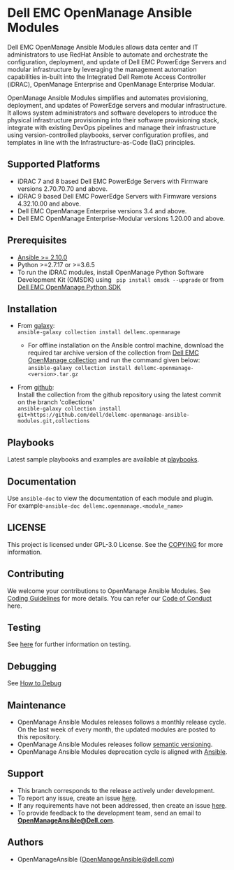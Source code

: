 # Dell EMC OpenManage Ansible Modules

Dell EMC OpenManage Ansible Modules allows data center and IT administrators to use RedHat Ansible to automate and orchestrate the configuration, deployment, and update of Dell EMC PowerEdge Servers and modular infrastructure by leveraging the management automation capabilities in-built into the Integrated Dell Remote Access Controller (iDRAC), OpenManage Enterprise and OpenManage Enterprise Modular.

OpenManage Ansible Modules simplifies and automates provisioning, deployment, and updates of PowerEdge servers and modular infrastructure. It allows system administrators and software developers to introduce the physical infrastructure provisioning into their software provisioning stack, integrate with existing DevOps pipelines and manage their infrastructure using version-controlled playbooks, server configuration profiles, and templates in line with the Infrastructure-as-Code (IaC) principles.

## Supported Platforms
  * iDRAC 7 and 8 based Dell EMC PowerEdge Servers with Firmware versions 2.70.70.70 and above.
  * iDRAC 9 based Dell EMC PowerEdge Servers with Firmware versions 4.32.10.00 and above.
  * Dell EMC OpenManage Enterprise versions 3.4 and above.
  * Dell EMC OpenManage Enterprise-Modular versions 1.20.00 and above.

## Prerequisites
  * [Ansible >= 2.10.0](https://github.com/ansible/ansible)
  * Python >=2.7.17 or >=3.6.5
  * To run the iDRAC modules, install OpenManage Python Software Development
   Kit (OMSDK) using ``` pip install omsdk --upgrade``` or from 
   [Dell EMC OpenManage Python SDK](https://github.com/dell/omsdk)

## Installation

* From [galaxy](https://galaxy.ansible.com/dellemc/openmanage):  
```ansible-galaxy collection install dellemc.openmanage```

    - For offline installation on the Ansible control machine, download the required tar archive version of the collection from [Dell EMC OpenManage collection](https://galaxy.ansible.com/dellemc/openmanage) and run the command given below:  
      ```ansible-galaxy collection install dellemc-openmanage-<version>.tar.gz```

* From [github](https://github.com/dell/dellemc-openmanage-ansible-modules/tree/collections):  
Install the collection from the github repository using the latest commit on the branch 'collections'  
```ansible-galaxy collection install git+https://github.com/dell/dellemc-openmanage-ansible-modules.git,collections```

## Playbooks
Latest sample playbooks and examples are available at [playbooks](https://github.com/dell/dellemc-openmanage-ansible-modules/tree/collections/playbooks).

## Documentation
Use `ansible-doc` to view the documentation of each module and plugin.  
For example-```ansible-doc dellemc.openmanage.<module_name>```  

## LICENSE
This project is licensed under GPL-3.0 License. See the [COPYING](https://github.com/dell/dellemc-openmanage-ansible-modules/tree/collections/COPYING.md) for more information.

## Contributing
We welcome your contributions to OpenManage Ansible Modules. See [Coding Guidelines](https://github.com/dell/dellemc-openmanage-ansible-modules/tree/collections/CODING_GUIDELINES.md) for more details.
You can refer our [Code of Conduct](https://github.com/dell/dellemc-openmanage-ansible-modules/tree/collections/CODE_OF_CONDUCT.md) here.

## Testing
See [here](https://github.com/dell/dellemc-openmanage-ansible-modules/tree/collections/tests/README.md) for further information on testing.

## Debugging

See [How to Debug](.github/debug.md)

## Maintenance
  * OpenManage Ansible Modules releases follows a monthly release cycle. On the last week of every month, 
  the updated modules are posted to this repository.
  * OpenManage Ansible Modules releases follow [semantic versioning](https://semver.org/).
  * OpenManage Ansible Modules deprecation cycle is aligned with [Ansible](https://docs.ansible.com/ansible/latest/dev_guide/module_lifecycle.html).

## Support
  * This branch corresponds to the release actively under development.
  * To report any issue, create an issue [here](https://github.com/dell/dellemc-openmanage-ansible-modules/issues).
  * If any requirements have not been addressed, then create an issue [here](https://github.com/dell/dellemc-openmanage-ansible-modules/issues).
  * To provide feedback to the development team, send an email to **OpenManageAnsible@Dell.com**.

## Authors
  * OpenManageAnsible (OpenManageAnsible@dell.com)
